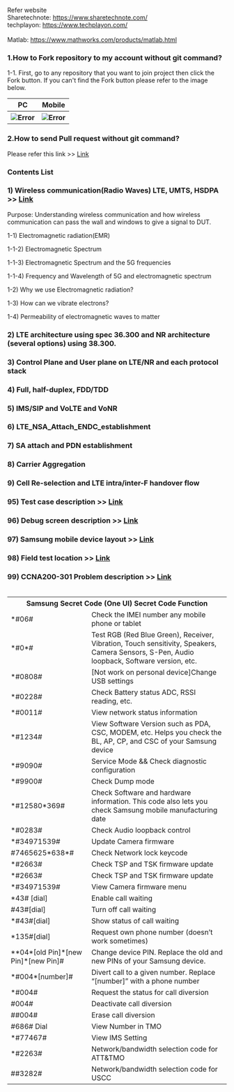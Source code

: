 Refer website<br>
Sharetechnote: https://www.sharetechnote.com/<br>
techplayon: https://www.techplayon.com/<br><br>
Matlab: https://www.mathworks.com/products/matlab.html

### 1.How to Fork repository to my account without git command?
1-1. First, go to any repository that you want to join project then click the Fork button. If you can't find the Fork button please refer to the image below.

<table style="width:100%">
  <tr>
    <th>PC</th>
    <th>Mobile</th>
  </tr>
  <tr>
    <th><img src="https://user-images.githubusercontent.com/54308434/128099372-1ac3b1bc-868d-40d9-840f-b6765dc94584.JPG" alt="Error"></th>
    <th><img src="https://user-images.githubusercontent.com/54308434/128099496-e03e3648-6ecd-49f6-a0ce-745928a9186a.JPG" alt="Error"></th>
  </tr>
</table>

### 2.How to send Pull request without git command?

Please refer this link >> [Link](https://github.com/Kimjunkuk/Algorithm-ranger/blob/main/Pull_request.md)  

### Contents List

### 1) Wireless communication(Radio Waves) LTE, UMTS, HSDPA >> [Link](https://github.com/Kimjunkuk/SoftwareQualityAssurance/blob/main/1_Wireless_Communication.md)
Purpose: Understanding wireless communication and how wireless communication can pass the wall and windows to give a signal to DUT.

1-1) Electromagnetic radiation(EMR)

1-1-2) Electromagnetic Spectrum

1-1-3) Electromagnetic Spectrum and the 5G frequencies

1-1-4) Frequency and Wavelength of 5G and electromagnetic spectrum

1-2) Why we use Electromagnetic radiation?

1-3) How can we vibrate electrons?

1-4) Permeability of electromagnetic waves to matter

### 2) LTE architecture using spec 36.300 and NR architecture (several options) using 38.300.

### 3) Control Plane and User plane on LTE/NR and each protocol stack

### 4) Full, half-duplex, FDD/TDD

### 5) IMS/SIP and VoLTE and VoNR

### 6) LTE_NSA_Attach_ENDC_establishment

### 7) SA attach and PDN establishment

### 8) Carrier Aggregation

### 9) Cell Re-selection and LTE intra/inter-F  handover flow

### 95) Test case description >> [Link](https://github.com/Kimjunkuk/SoftwareQualityAssurance/blob/main/%5BTC_Dictionary%5D.md)

### 96) Debug screen description >> [Link](https://github.com/Kimjunkuk/SoftwareQualityAssurance/blob/main/%5BSamsungGalaxy%5D%5BDebugScreen%5D%5B*%230011%23%5D.md)

### 97) Samsung mobile device layout >> [Link](https://github.com/Kimjunkuk/SoftwareQualityAssurance/blob/main/%5BQ2%5D%5BB2%5D%5BGalaxyFold%5D%5BGalaxy%20Z%20Flip%5D%5BDeviceLayout%5D.md)  

### 98) Field test location >> [Link](https://github.com/Kimjunkuk/SoftwareQualityAssurance/blob/main/%5BFT_Location%5D.md)  

### 99) CCNA200-301 Problem description >> [Link](https://github.com/Kimjunkuk/SoftwareQualityAssurance/blob/main/99_CCNA200-301.md) <br><br>

<table style="width:100%">
  <tr>
    <th colspan="2">Samsung Secret Code (One UI) Secret Code Function</th>
  </tr>
  <tr>
    <td>*#06#</td>
    <td>Check the IMEI number any mobile phone or tablet</td>
  </tr>
  <tr>
    <td>*#0*#</td>
    <td>Test RGB (Red Blue Green), Receiver, Vibration, Touch sensitivity, Speakers, Camera Sensors, S-Pen, Audio loopback,  Software version, etc.</td>
  </tr>
  <tr>
    <td>*#0808#</td>
    <td>[Not work on personal device]Change USB settings</td>
  </tr>
  <tr>
    <td>*#0228#</td>
    <td>Check Battery status ADC, RSSI reading, etc.</td>
  </tr>
  <tr>
    <td>*#0011#</td>
    <td>View network status information</td>
  </tr>
  <tr>
    <td>*#1234#</td>
    <td>View Software Version such as PDA, CSC, MODEM, etc. Helps you check the BL, AP, CP, and CSC of your Samsung device</td>
  </tr>
  <tr>
    <td>*#9090#</td>
    <td>Service Mode && Check diagnostic configuration</td>
  </tr>
  <tr>
    <td>*#9900#</td>
    <td>Check Dump mode</td>
  </tr>
  <tr>
    <td>*#12580*369#</td>
    <td>Check Software and hardware information. This code also lets you check Samsung mobile manufacturing date</td>
  </tr>
  <tr>
    <td>*#0283#</td>
    <td>Check Audio loopback control</td>
  </tr>
  <tr>
    <td>*#34971539#</td>
    <td>Update Camera firmware</td>
  </tr>
  <tr>
    <td>#7465625*638*#</td>
    <td>Check Network lock keycode</td>
  </tr>
  <tr>
    <td>*#2663#</td>
    <td>Check TSP and TSK firmware update</td>
  </tr>
  <tr>
    <td>*#2663#</td>
    <td>Check TSP and TSK firmware update</td>
  </tr>
  <tr>
    <td>*#34971539#</td>
    <td>View Camera firmware menu</td>
  </tr>
  <tr>
    <td>*43# [dial]</td>
    <td>Enable call waiting</td>
  </tr>
  <tr>
    <td>#43#[dial]</td>
    <td>Turn off call waiting</td>
  </tr>
  <tr>
    <td>*#43#[dial]</td>
    <td>Show status of call waiting</td>
  </tr>
  <tr>
    <td>*135#[dial]</td>
    <td>Request own phone number (doesn’t work sometimes)</td>
  </tr>
  <tr>
    <td>**04*[old Pin]*[new Pin]*[new Pin]#</td>
    <td>Change device PIN. Replace the old and new PINs of your Samsung device.</td>
  </tr>
  <tr>
    <td>*#004*[number]#</td>
    <td>Divert call to a given number. Replace “[number]” with a phone number</td>
  </tr>
  <tr>
    <td>*#004#</td>
    <td>Request the status for call diversion</td>
  </tr>
  <tr>
    <td>#004#</td>
    <td>Deactivate call diversion</td>
  </tr>
  <tr>
    <td>##004#</td>
    <td>Erase call diversion</td>
  </tr>
  <tr>
    <td>#686# Dial</td>
    <td>View Number in TMO</td>
  </tr>
  <tr>
    <td>*#77467#</td>
    <td>View IMS Setting</td>
  </tr>
  <tr>
    <td>*#2263#</td>
    <td>Network/bandwidth selection code for ATT&TMO</td>
  </tr>
  <tr>
    <td>##3282#</td>
    <td>Network/bandwidth selection code for USCC</td>
  </tr> 
</table>
